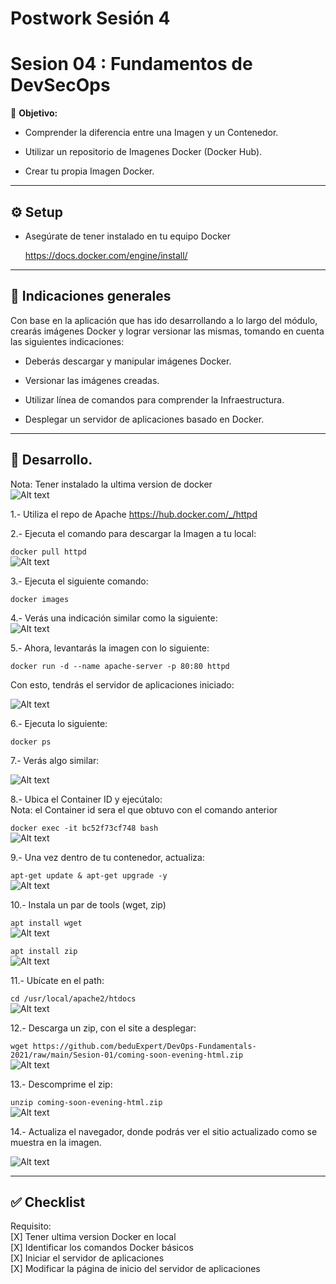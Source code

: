 
# Postwork Sesión 4
# Sesion 04 :  Fundamentos de DevSecOps

🎯 **Objetivo:**

- Comprender la diferencia entre una Imagen y un Contenedor.

- Utilizar un repositorio de Imagenes Docker (Docker Hub).

- Crear tu propia Imagen Docker.

---

## ⚙️ Setup

- Asegúrate de tener instalado en tu equipo Docker

    https://docs.docker.com/engine/install/

---

## 📒 Indicaciones generales

Con base en la aplicación que has ido desarrollando a lo largo del módulo, crearás imágenes Docker y lograr versionar las mismas, tomando en cuenta las siguientes indicaciones:

- Deberás descargar y manipular imágenes Docker.

- Versionar las imágenes creadas.

- Utilizar línea de comandos para comprender la Infraestructura.

- Desplegar un servidor de aplicaciones basado en Docker.

---

## 🚀 Desarrollo.
Nota: Tener instalado la ultima version de docker  
![Alt text](https://raw.githubusercontent.com/Eduardoscar/HSBC-BEDU/main/Postwork_Sesion_4/assets/Version_Docker.png?raw=true)

1.- Utiliza el repo de Apache
https://hub.docker.com/_/httpd

2.- Ejecuta el comando para descargar la Imagen a tu local:

`docker pull httpd`  
![Alt text](https://raw.githubusercontent.com/Eduardoscar/HSBC-BEDU/main/Postwork_Sesion_4/assets/Descarga_Imagen_httpd.png?raw=true)


3.- Ejecuta el siguiente comando:
 
`docker images`  


4.- Verás una indicación similar como la siguiente:  
![Alt text](https://raw.githubusercontent.com/Eduardoscar/HSBC-BEDU/main/Postwork_Sesion_4/assets/docker_images.png?raw=true)


5.- Ahora, levantarás la imagen con lo siguiente:

`docker run -d --name apache-server -p 80:80 httpd`  

Con esto, tendrás el servidor de aplicaciones iniciado:

![Alt text](https://raw.githubusercontent.com/Eduardoscar/HSBC-BEDU/main/Postwork_Sesion_4/assets/levantar_image.png?raw=true)


6.- Ejecuta lo siguiente:

`docker ps`  


7.- Verás algo similar:

![Alt text](https://raw.githubusercontent.com/Eduardoscar/HSBC-BEDU/main/Postwork_Sesion_4/assets/docker_ps.png?raw=true)

8.- Ubica el Container ID y ejecútalo:  
Nota: el Container id sera el que obtuvo con el comando anterior

`docker exec -it bc52f73cf748 bash`  
![Alt text](https://raw.githubusercontent.com/Eduardoscar/HSBC-BEDU/main/Postwork_Sesion_4/assets/ejecutar_Contenedor.png?raw=true)

9.- Una vez dentro de tu contenedor, actualiza:

`apt-get update & apt-get upgrade -y`  
![Alt text](https://raw.githubusercontent.com/Eduardoscar/HSBC-BEDU/main/Postwork_Sesion_4/assets/actualizando_contenendor.png?raw=true)

10.- Instala un par de tools (wget, zip)

`apt install wget`  
![Alt text](https://raw.githubusercontent.com/Eduardoscar/HSBC-BEDU/main/Postwork_Sesion_4/assets/installando_tool_wget.png?raw=true)

`apt install zip`  
![Alt text](https://raw.githubusercontent.com/Eduardoscar/HSBC-BEDU/main/Postwork_Sesion_4/assets/installando_tool_zip.png?raw=true)

11.- Ubícate en el path:

`cd /usr/local/apache2/htdocs`  
![Alt text](https://raw.githubusercontent.com/Eduardoscar/HSBC-BEDU/main/Postwork_Sesion_4/assets/ubicarte_path.png?raw=true)

12.- Descarga un zip, con el site a desplegar:

`wget https://github.com/beduExpert/DevOps-Fundamentals-2021/raw/main/Sesion-01/coming-soon-evening-html.zip`  
![Alt text](https://raw.githubusercontent.com/Eduardoscar/HSBC-BEDU/main/Postwork_Sesion_4/assets/Descagar_zip_site.png?raw=true)

13.- Descomprime el zip:

`unzip coming-soon-evening-html.zip`  
![Alt text](https://raw.githubusercontent.com/Eduardoscar/HSBC-BEDU/main/Postwork_Sesion_4/assets/Descomprimir_zip.png?raw=true)

14.- Actualiza el navegador, donde podrás ver el sitio actualizado como se muestra en la imagen.

![Alt text](https://raw.githubusercontent.com/Eduardoscar/HSBC-BEDU/main/Postwork_Sesion_4/assets/Site_actualizado.png?raw=true)

---

## ✅ Checklist

Requisito:  
[X] Tener ultima version Docker en local  
[X] Identificar los comandos Docker básicos   
[X] Iniciar el servidor de aplicaciones   
[X] Modificar la página de inicio del servidor de aplicaciones

